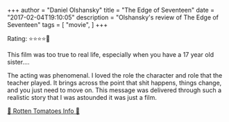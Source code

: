 +++
author = "Daniel Olshansky"
title = "The Edge of Seventeen"
date = "2017-02-04T19:10:05"
description = "Olshansky's review of The Edge of Seventeen"
tags = [
    "movie",
]
+++

Rating: ⭐⭐⭐⭐🌟

This film was too true to real life, especially when you have a 17 year old sister....

The acting was phenomenal. I loved the role the character and role that the teacher played. It brings across the point that shit happens, things change, and you just need to move on. This message was delivered through such a realistic story that I was astounded it was just a film.

[🍅 Rotten Tomatoes Info 🍅](https://www.rottentomatoes.com//m/the_edge_of_seventeen)